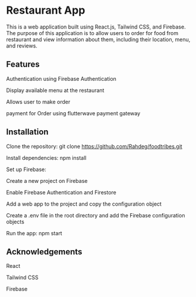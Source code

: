# Restaurant App

This is a web application built using React.js, Tailwind CSS, and Firebase. The purpose of this application is to allow users to order for food from restaurant and view information about them, including their location, menu, and reviews.

## Features
Authentication using Firebase Authentication

Display available menu at the restaurant

Allows user to make  order 

payment for Order using flutterwave payment gateway

## Installation

Clone the repository: git clone https://github.com/Rahdeg/foodtribes.git

Install dependencies: npm install

Set up Firebase:

Create a new project on Firebase

Enable Firebase Authentication and Firestore

Add a web app to the project and copy the configuration object

Create a .env file in the root directory and add the Firebase configuration objects

Run the app: npm start

## Acknowledgements
React

Tailwind CSS

Firebase


